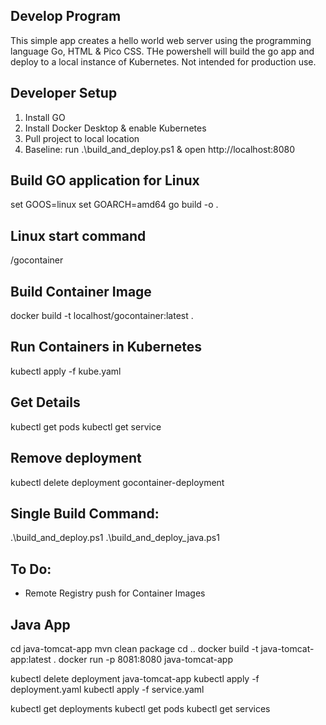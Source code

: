 ## Develop Program
This simple app creates a hello world web server using the programming language Go, HTML & Pico CSS. THe powershell will build the go app and deploy to a local instance of Kubernetes. Not intended for production use. 

## Developer Setup
1. Install GO
2. Install Docker Desktop & enable Kubernetes
3. Pull project to local location
4. Baseline: run .\build_and_deploy.ps1 & open http://localhost:8080

## Build GO application for Linux
set GOOS=linux
set GOARCH=amd64
go build -o .

## Linux start command
/gocontainer

## Build Container Image
docker build -t localhost/gocontainer:latest .

## Run Containers in Kubernetes
kubectl apply -f kube.yaml

## Get Details 
kubectl get pods
kubectl get service

## Remove deployment
kubectl delete deployment gocontainer-deployment

## Single Build Command:
.\build_and_deploy.ps1
.\build_and_deploy_java.ps1

## To Do:
- Remote Registry push for Container Images

## Java App
cd java-tomcat-app
mvn clean package
cd ..
docker build -t java-tomcat-app:latest .
docker run -p 8081:8080 java-tomcat-app

kubectl delete deployment java-tomcat-app
kubectl apply -f deployment.yaml
kubectl apply -f service.yaml

kubectl get deployments
kubectl get pods
kubectl get services

